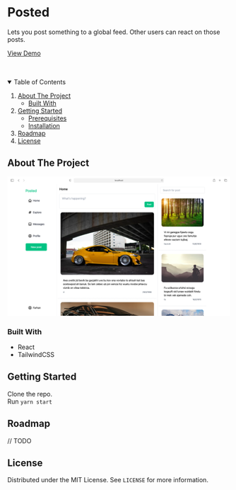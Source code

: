 <h1>Posted</h1>
<p>Lets you post something to a global feed. Other users can react on those posts.</p>

[View Demo](https://posted-demo.netlify.app/)

<br/>
<br/>
<!-- TABLE OF CONTENTS -->
<details open="open">
  <summary>Table of Contents</summary>
  <ol>
    <li>
      <a href="#about-the-project">About The Project</a>
      <ul>
        <li><a href="#built-with">Built With</a></li>
      </ul>
    </li>
    <li>
      <a href="#getting-started">Getting Started</a>
      <ul>
        <li><a href="#prerequisites">Prerequisites</a></li>
        <li><a href="#installation">Installation</a></li>
      </ul>
    </li>
    <li><a href="#roadmap">Roadmap</a></li>
    <li><a href="#license">License</a></li>
  </ol>
</details>



<!-- ABOUT THE PROJECT -->
## About The Project

![Product Name Screen Shot][product-screenshot]


### Built With

* React
* TailwindCSS



<!-- GETTING STARTED -->
## Getting Started

Clone the repo. <br/>
Run `yarn start`


<!-- ROADMAP -->
## Roadmap

// TODO


<!-- LICENSE -->
## License

Distributed under the MIT License. See `LICENSE` for more information.








[product-screenshot]: src/assets/images/app_screenshot.png